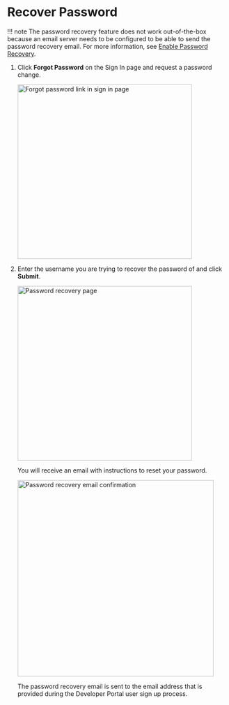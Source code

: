 # Recover Password

!!! note
    The password recovery feature does not work out-of-the-box because an email server needs to be configured to be able to send the password recovery email. For more information, see [Enable Password Recovery]({{base_path}}/install-and-setup/setup/security/user-account-management/#enable-password-recovery).

1.  Click **Forgot Password** on the Sign In page and request a password change.

    <img src="{{base_path}}/assets/img/administer/product-security/identity-management-for-the-api-dev-portal/forgot-password.png" alt="Forgot password link in sign in page" width="400px"/>

3.  Enter the username you are trying to recover the password of and click **Submit**.

    <img src="{{base_path}}/assets/img/administer/product-security/identity-management-for-the-api-dev-portal/password-recovery-form.png" alt="Password recovery page" width="400px"/>

     You will receive an email with instructions to reset your password. 

     <img src="{{base_path}}/assets/img/administer/product-security/identity-management-for-the-api-dev-portal/password-recovery-email-sent.png" alt="Password recovery email confirmation" width="450px"/>

     The password recovery email is sent to the email address that is provided during the Developer Portal user sign up process.
